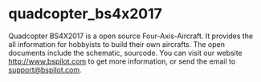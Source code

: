# quadcopter_bs4x2017
Quadcopter BS4X2017 is a open source Four-Axis-Aircraft. It provides the all information for hobbyists to build their own aircrafts. 
The open documents include the schematic, sourcode. 
You can visit our website http://www.bspilot.com to get more information, or send the email to support@bspilot.com.
